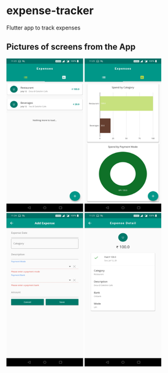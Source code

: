 # expense-tracker
Flutter app to track expenses

## Pictures of screens from the App

<img src="images/home_page_list_view.jpg" width="200px" height="400px">   <img src="images/home_page_chart_view.jpg" width="200px" height="400px">  <img src="images/add_expense_page.jpg" width="200px" height="400px">  <img src="images/expense_detail_page.jpg" width="200px" height="400px">

